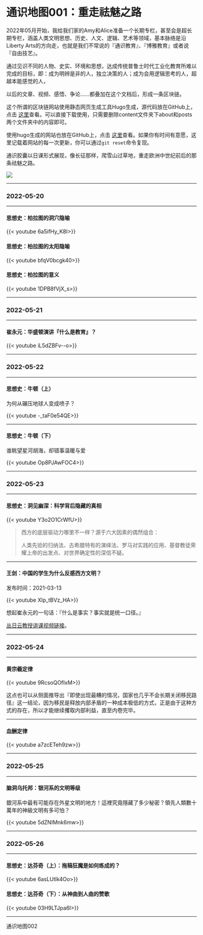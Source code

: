 # 通识地图001：重走祛魅之路


2022年05月开始，我给我们家的Amy和Alice准备一个长期专栏，甚至会是超长期专栏，涵盖人类文明思想、历史、人文、逻辑、艺术等领域，基本脉络是沿Liberty Arts的方向走，也就是我们不常说的『通识教育』、『博雅教育』或者说『自由技艺』。

通过见识不同的人物、史实、环境和思想，达成传统普鲁士时代工业化教育所难以完成的目标，即：成为明辨是非的人，独立决策的人；成为会用逻辑思考的人，超越本能感觉的人，

以后的文章、视频、感悟、争论……都叠加在这个文档后，形成一条区块链。

这个所谓的区块链网站使用静态网页生成工具Hugo生成，源代码放在GitHub上，点击 [这里](https://github.com/doraemonj/libcore)查看。可以直接下载使用，只需要删除content文件夹下about和posts两个文件夹中的内容即可。

使用hugo生成的网站也放在GitHub上，点击 [这里](https://github.com/doraemonj/doraemonj.github.io)查看。如果你有时间有意愿，这里记载着网站的每一次更新，你可以通过`git reset`命令复现。

通识胶囊以日课形式展现，像长征那样，爬雪山过草地，重走欧洲中世纪前后的那条祛魅之路。

![](https://doraemonj.github.io/pics/liberty_arts_20220520.png)

---

### 2022-05-20

---

#### 思想史：柏拉图的洞穴隐喻

{{< youtube 6a5ifHy_K8I>}}

#### 思想史：柏拉图的太阳隐喻

{{< youtube bfqV0bcgk40>}}

#### 思想史：柏拉图的意义

{{< youtube 1DPB8fVjX_s>}}

---

### 2022-05-21

---

#### 崔永元：华盛顿演讲『什么是教育』？

{{< youtube iL5dZBFv--o>}}

---

### 2022-05-22

---

#### 思想史：牛顿（上）

为何从碾压地球人变成喷子？

{{< youtube -_taF0e54QE>}}

---

#### 思想史：牛顿（下）

谁眺望星河胡海，却错事温暖与爱

{{< youtube Op8PJAwFOC4>}}

---

### 2022-05-23

---

#### 思想史：洞见幽深：科学背后隐藏的真相

{{< youtube  Y3o2O1CrWfU>}}

>   西方的底层驱动力哪里不一样？源于六大因素的偶然组合：
>
>   人类先验的归纳法、古希腊特有的演绎法、罗马对实践的应用、基督教徒荣耀上帝的出发点、对世界确定性的深信不疑。 

---

#### 王剑：中国的学生为什么反感西方文明？

发布时间：2021-03-13

{{< youtube  XIp_tBVz_HA>}}

想起崔永元的一句话：『什么是事实？事实就是统一口径。』

[丛日云教授讲课视频链接](https://www.youtube.com/watch?v=b82Ge6eV6Dc)。

---

### 2022-05-24

---

#### 黄宗羲定律

{{< youtube  9RcsoQOfIxM>}}

这点也可以从侧面推导出『即使出现最糟的情况，国家也几乎不会长期关闭移民路径』这一结论，因为移民是释放内部矛盾的一种成本极低的方式，正是由于这种方式的存在，所以才能继续攫取内部利益，直至内卷完毕。

---

#### 血酬定律

{{< youtube  a7zcETeh9zw>}}

---

### 2022-05-25

---

#### 脑洞乌托邦：银河系的文明等级

銀河系中最有可能存在外星文明的地方！這裡究竟隱藏了多少秘密？領先人類數十萬年的神級文明有多可怕？

{{< youtube  5dZNIMnk6mw>}}

---

### 2022-05-26

---

#### 思想史：达芬奇（上）：拖稿狂魔是如何练成的？

{{< youtube  6asLUtlk4Oo>}}

#### 思想史：达芬奇（下）：从神曲到人曲的赞歌

{{< youtube  03H9LTJpa6I>}}

---

通识地图002


